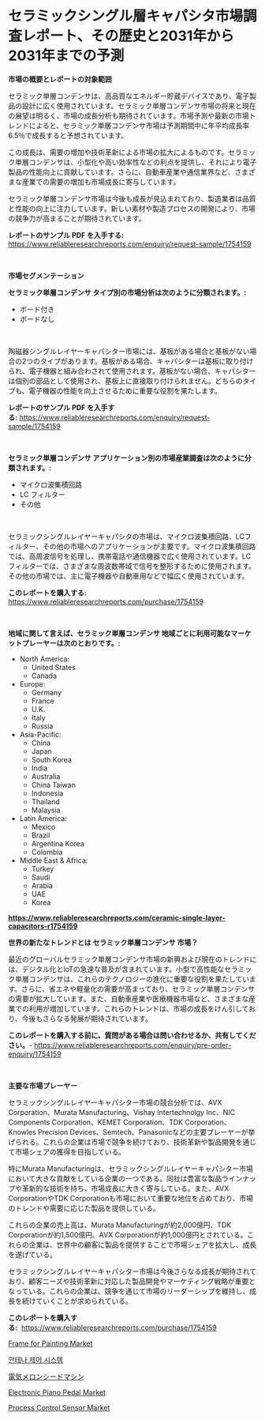 <p><h1>セラミックシングル層キャパシタ市場調査レポート、その歴史と2031年から2031年までの予測</h1></p><p><strong>市場の概要とレポートの対象範囲</strong></p>
<p><p>セラミック単層コンデンサは、高品質なエネルギー貯蔵デバイスであり、電子製品の設計に広く使用されています。セラミック単層コンデンサ市場の将来と現在の展望は明るく、市場の成長分析も期待されています。市場予測や最新の市場トレンドによると、セラミック単層コンデンサ市場は予測期間中に年平均成長率6.5％で成長すると予想されています。</p><p>この成長は、需要の増加や技術革新による市場の拡大によるものです。セラミック単層コンデンサは、小型化や高い効率性などの利点を提供し、それにより電子製品の性能向上に貢献しています。さらに、自動車産業や通信業界など、さまざまな産業での需要の増加も市場成長に寄与しています。</p><p>セラミック単層コンデンサ市場は今後も成長が見込まれており、製造業者は品質と性能の向上に注力しています。新しい素材や製造プロセスの開発により、市場の競争力が高まることが期待されています。</p></p>
<p><strong>レポートのサンプル PDF を入手する:</strong> <a href="https://www.reliableresearchreports.com/enquiry/request-sample/1754159">https://www.reliableresearchreports.com/enquiry/request-sample/1754159</a></p>
<p>&nbsp;</p>
<p><strong>市場セグメンテーション</strong></p>
<p><strong>セラミック単層コンデンサ タイプ別の市場分析は次のように分類されます。:</strong></p>
<p><ul><li>ボード付き</li><li>ボードなし</li></ul></p>
<p>&nbsp;</p>
<p><p>陶磁器シングルレイヤーキャパシター市場には、基板がある場合と基板がない場合の2つのタイプがあります。基板がある場合、キャパシターは基板に取り付けられ、電子機器と組み合わされて使用されます。基板がない場合、キャパシターは個別の部品として使用され、基板上に直接取り付けられません。どちらのタイプも、電子機器の性能を向上させるために重要な役割を果たします。</p></p>
<p><strong>レポートのサンプル PDF を入手する:</strong>&nbsp;<a href="https://www.reliableresearchreports.com/enquiry/request-sample/1754159">https://www.reliableresearchreports.com/enquiry/request-sample/1754159</a></p>
<p>&nbsp;</p>
<p><strong> セラミック単層コンデンサ アプリケーション別の市場産業調査は次のように分類されます。:</strong></p>
<p><ul><li>マイクロ波集積回路</li><li>LC フィルター</li><li>その他</li></ul></p>
<p>&nbsp;</p>
<p><p>セラミックシングルレイヤーキャパシタの市場は、マイクロ波集積回路、LCフィルター、その他の市場へのアプリケーションが主要です。マイクロ波集積回路では、高周波信号を処理し、携帯電話や通信機器で広く使用されています。LCフィルターでは、さまざまな周波数帯域で信号を整形するために使用されます。その他の市場では、主に電子機器や自動車用などで幅広く使用されています。</p></p>
<p><strong>このレポートを購入する:</strong>&nbsp; <a href="https://www.reliableresearchreports.com/purchase/1754159">https://www.reliableresearchreports.com/purchase/1754159</a></p>
<p>&nbsp;</p>
<p><strong>地域に関して言えば、セラミック単層コンデンサ 地域ごとに利用可能なマーケットプレーヤーは次のとおりです。:</strong></p>
<p><ul>
    <li>
        North America:
        <ul>
            <li>United States</li>
            <li>Canada</li>
        </ul>
    </li>
    <li>
        Europe:
        <ul>
            <li>Germany</li>
            <li>France</li>
            <li>U.K.</li>
            <li>Italy</li>
            <li>Russia</li>
        </ul>
    </li>
    <li>
        Asia-Pacific:
        <ul>
            <li>China</li>
            <li>Japan</li>
            <li>South Korea</li>
            <li>India</li>
            <li>Australia</li>
            <li>China Taiwan</li>
            <li>Indonesia</li>
            <li>Thailand</li>
            <li>Malaysia</li>
        </ul>
    </li>
    <li>
        Latin America:
        <ul>
            <li>Mexico</li>
            <li>Brazil</li>
            <li>Argentina Korea</li>
            <li>Colombia</li>
        </ul>
    </li>
    <li>
        Middle East & Africa:
        <ul>
            <li>Turkey</li>
            <li>Saudi</li>
            <li>Arabia</li>
            <li>UAE</li>
            <li>Korea</li>
        </ul>
    </li>
    </ul></p>
<p><strong><a href="https://www.reliableresearchreports.com/ceramic-single-layer-capacitors-r1754159">https://www.reliableresearchreports.com/ceramic-single-layer-capacitors-r1754159</a></strong>&nbsp;</p>
<p><strong>世界の新たなトレンドとは セラミック単層コンデンサ 市場？</strong></p>
<p><p>最近のグローバルセラミック単層コンデンサ市場の新興および現在のトレンドには、デジタル化とIoTの急速な普及が含まれています。小型で高性能なセラミック単層コンデンサは、これらのテクノロジーの進化に重要な役割を果たしています。さらに、省エネや軽量化の需要が高まっており、セラミック単層コンデンサの需要が拡大しています。また、自動車産業や医療機器市場など、さまざまな産業での利用が増加しています。これらのトレンドは、市場の成長をけん引しており、今後もさらなる発展が期待されています。</p></p>
<p><strong>このレポートを購入する前に、質問がある場合は問い合わせるか、共有してください。</strong>- <a href="https://www.reliableresearchreports.com/enquiry/pre-order-enquiry/1754159">https://www.reliableresearchreports.com/enquiry/pre-order-enquiry/1754159</a></p>
<p>&nbsp;</p>
<p><strong>主要な市場プレーヤー</strong></p>
<p><p>セラミックシングルレイヤーキャパシター市場の競合分析では、AVX Corporation、Murata Manufacturing、Vishay Intertechnolgy Inc、NIC Components Corporation、KEMET Corporation、TDK Corporation、Knowles Precision Devices、Semtech、Panasonicなどの主要プレーヤーが挙げられる。これらの企業は市場で競争を続けており、技術革新や製品開発を通じて市場シェアの獲得を目指している。</p><p>特にMurata Manufacturingは、セラミックシングルレイヤーキャパシター市場において大きな貢献をしている企業の一つである。同社は豊富な製品ラインナップや革新的な技術を持ち、市場成長に大きく寄与している。また、AVX CorporationやTDK Corporationも市場において重要な地位を占めており、市場のトレンドや需要に応じた製品を提供している。</p><p>これらの企業の売上高は、Murata Manufacturingが約2,000億円、TDK Corporationが約1,500億円、AVX Corporationが約1,000億円とされている。これらの企業は、世界中の顧客に製品を提供することで市場シェアを拡大し、成長を遂げている。</p><p>セラミックシングルレイヤーキャパシター市場は今後さらなる成長が期待されており、顧客ニーズや技術革新に対応した製品開発やマーケティング戦略が重要となっている。これらの企業は、競争を通じて市場のリーダーシップを維持し、成長を続けていくことが求められている。</p></p>
<p><strong>このレポートを購入する:</strong>&nbsp;&nbsp;<a href="https://www.reliableresearchreports.com/purchase/1754159">https://www.reliableresearchreports.com/purchase/1754159</a></p>
<p><p><a href="https://issuu.com/reportprime-2/docs/frame-for-painting-market-size-2030.pptx">Frame for Painting Market</a></p><p><a href="https://github.com/novabrown3/Market-Research-Report-List-1/blob/main/969086570158.md">안테나 제어 시스템</a></p><p><a href="https://github.com/MosesSpinka1914/Market-Research-Report-List-1/blob/main/337219973739.md">電気メロンシードマシン</a></p><p><a href="https://issuu.com/reportprime-2/docs/electronic-piano-pedal-market-size-2030.pptx">Electronic Piano Pedal Market</a></p><p><a href="https://github.com/bobicer/Market-Research-Report-List-3/blob/main/process-control-sensor-market.md">Process Control Sensor Market</a></p></p>